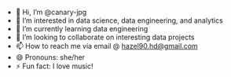 - 👋 Hi, I’m @canary-jpg
- 👀 I’m interested in data science, data engineering, and analytics
- 🌱 I’m currently learning data engineering
- 💞️ I’m looking to collaborate on interesting data projects
- 📫 How to reach me via email @ hazel90.hd@gmail.com
- 😄 Pronouns: she/her
- ⚡ Fun fact: I love music!

<!---
canary-jpg/canary-jpg is a ✨ special ✨ repository because its `README.md` (this file) appears on your GitHub profile.
You can click the Preview link to take a look at your changes.
--->
